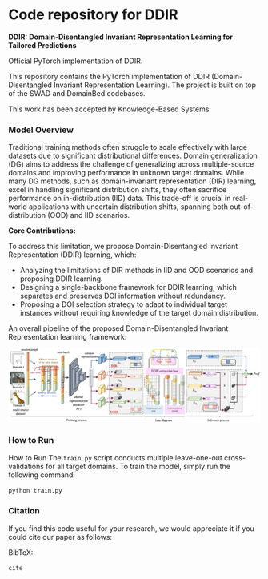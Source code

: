 # Code repository for DDIR

**DDIR: Domain-Disentangled Invariant Representation Learning for Tailored Predictions**

Official PyTorch implementation of DDIR.

This repository contains the PyTorch implementation of DDIR (Domain-Disentangled Invariant Representation Learning). The project is built on top of the SWAD and DomainBed codebases.

This work has been accepted by Knowledge-Based Systems.

### Model Overview
Traditional training methods often struggle to scale effectively with large datasets due to significant distributional differences. Domain generalization (DG) aims to address the challenge of generalizing across multiple-source domains and improving performance in unknown target domains. While many DG methods, such as domain-invariant representation (DIR) learning, excel in handling significant distribution shifts, they often sacrifice performance on in-distribution (IID) data. This trade-off is crucial in real-world applications with uncertain distribution shifts, spanning both out-of-distribution (OOD) and IID scenarios. 

**Core Contributions:**

To address this limitation, we propose Domain-Disentangled Invariant Representation (DDIR) learning, which:

- Analyzing the limitations of DIR methods in IID and OOD scenarios and proposing DDIR learning.
- Designing a single-backbone framework for DDIR learning, which separates and preserves DOI information without redundancy.
- Proposing a DOI selection strategy to adapt to individual target instances without requiring knowledge of the target domain distribution.

An overall pipeline of the proposed Domain-Disentangled Invariant Representation learning framework:

![Method](https://github.com/FByyyyuan/DDIR/blob/main/DDIR.png)




### How to Run

How to Run
The `train.py` script conducts multiple leave-one-out cross-validations for all target domains. To train the model, simply run the following command:

```bash
python train.py
```
### Citation

If you find this code useful for your research, we would appreciate it if you could cite our paper as follows:

BibTeX:
```bash
cite
```
